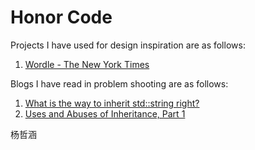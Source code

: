 # Honor Code

Projects I have used for design inspiration are as follows:

1. [Wordle - The New York Times](https://www.nytimes.com/games/wordle/index.html)

Blogs I have read in problem shooting are as follows:

1. [What is the way to inherit std::string right?](https://stackoverflow.com/questions/20512547/what-is-the-way-to-inherit-stdstring-right)
2. [Uses and Abuses of Inheritance, Part 1](http://www.gotw.ca/publications/mill06.htm)

杨哲涵
